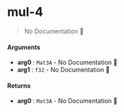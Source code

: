 # mul\-4

> No Documentation 🚧

#### Arguments

- **arg0** : `Mat3A` \- No Documentation 🚧
- **arg1** : `f32` \- No Documentation 🚧

#### Returns

- **arg0** : `Mat3A` \- No Documentation 🚧